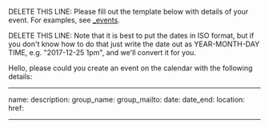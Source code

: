DELETE THIS LINE: Please fill out the template below with details of your event. For examples, see [_events](https://github.com/southamptondigital/southamptondigital.github.io/tree/master/_events).

DELETE THIS LINE: Note that it is best to put the dates in ISO format, but if you don't know how to do that just write the date out as YEAR-MONTH-DAY TIME, e.g. "2017-12-25 1pm", and we'll convert it for you.

Hello, please could you create an event on the calendar with the following details:

---

name: 
description: 
group_name: 
group_mailto: 
date: 
date_end: 
location: 
href: 

---
